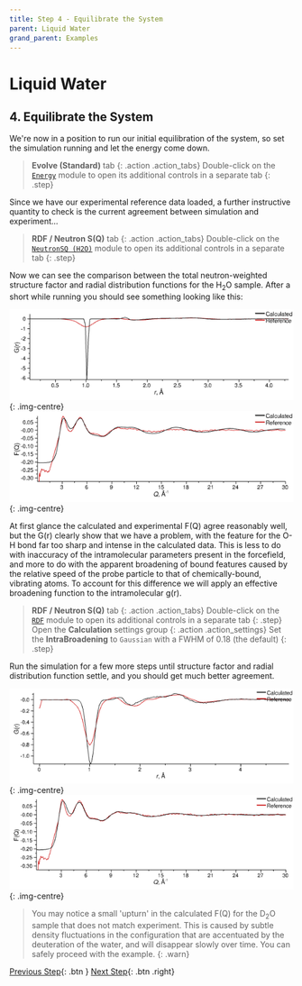 ```yaml
---
title: Step 4 - Equilibrate the System
parent: Liquid Water
grand_parent: Examples
---
```

# Liquid Water

## 4. Equilibrate the System

We're now in a position to run our initial equilibration of the system, so set the simulation running and let the energy come down.

> **Evolve (Standard)** tab
{: .action .action_tabs}
> Double-click on the [`Energy`](/modules/energy) module to open its additional controls in a separate tab
{: .step}

Since we have our experimental reference data loaded, a further instructive quantity to check is the current agreement between simulation and experiment...

> **RDF / Neutron S(Q)** tab
{: .action .action_tabs}
> Double-click on the [`NeutronSQ (H2O)`](/modules/neutronsq) module to open its additional controls in a separate tab
{: .step}

Now we can see the comparison between the total neutron-weighted structure factor and radial distribution functions for the H<sub>2</sub>O sample. After a short while running you should see something looking like this:

![Equilibrated water (H2O) G(r)](equilibrated-h2o-gr.png){: .img-centre}
![Equilibrated water (H2O) F(Q)](equilibrated-h2o-fq.png){: .img-centre}

At first glance the calculated and experimental F(Q) agree reasonably well, but the G(r) clearly show that we have a problem, with the feature for the O-H bond far too sharp and intense in the calculated data. This is less to do with inaccuracy of the intramolecular parameters present in the forcefield, and more to do with the apparent broadening of bound features caused by the relative speed of the probe particle to that of chemically-bound, vibrating atoms. To account for this difference we will apply an effective broadening function to the intramolecular g(r).

> **RDF / Neutron S(Q)** tab
{: .action .action_tabs}
> Double-click on the [`RDF`](/modules/rdf) module to open its additional controls in a separate tab
{: .step}
> Open the **Calculation** settings group
{: .action .action_settings}
> Set the **IntraBroadening** to `Gaussian` with a FWHM of 0.18 (the default)
{: .step}

Run the simulation for a few more steps until structure factor and radial distribution function settle, and you should get much better agreement.

![Equilibrated water (H2O) G(r) with effective broadening applied to intramolecular g(r)](equilibrated-h2o-broadened-gr.png){: .img-centre}
![Equilibrated water (H2O) F(Q) with effective broadening applied to intramolecular g(r)](equilibrated-h2o-broadened-fq.png){: .img-centre}

> You may notice a small 'upturn' in the calculated F(Q) for the D<sub>2</sub>O sample that does not match experiment. This is caused by subtle density fluctuations in the configuration that are accentuated by the deuteration of the water, and will disappear slowly over time. You can safely proceed with the example.
> {: .warn}

[Previous Step](step3.md){: .btn }   [Next Step](step5.md){: .btn .right}
